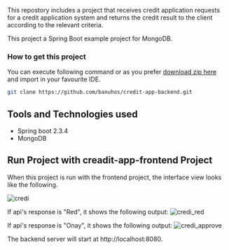 This repostory includes a project that receives credit application requests for a credit application system and returns the credit result to the client according to the relevant criteria.

This project a Spring Boot example project for MongoDB.

<h3> How to get this project </h3>

You can execute following command or as you prefer [download zip here](https://github.com/banuhos/credit-app-backend/archive/master.zip) and import in your favourite IDE.

```sh
git clone https://github.com/banuhos/credit-app-backend.git
```

## Tools and Technologies used

* Spring boot 2.3.4
* MongoDB

## Run Project with creadit-app-frontend Project

When this project is run with the frontend project, the interface view looks like the following.

![credi](https://user-images.githubusercontent.com/16364944/97094629-1a11a400-165f-11eb-8792-1d65efca7af0.PNG)

If api's response is "Red", it shows the following output:
![credi_red](https://user-images.githubusercontent.com/16364944/97094668-8391b280-165f-11eb-9fef-f925f0fc262c.PNG)

If api's response is "Onay", it shows the following output:
![credi_approve](https://user-images.githubusercontent.com/16364944/97094671-8a202a00-165f-11eb-96c3-2d38131ff0f9.PNG)


The backend server will start at http://localhost:8080.
